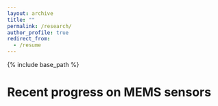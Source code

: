 ```yaml
---
layout: archive
title: ""
permalink: /research/
author_profile: true
redirect_from:
  - /resume
---
```


{% include base_path %}

Recent progress on MEMS sensors
======
<!--<p style="text-decoration:underline;"><a href="/modalinteractions.md">Research project 1: modal interactions</a></p>
-->
